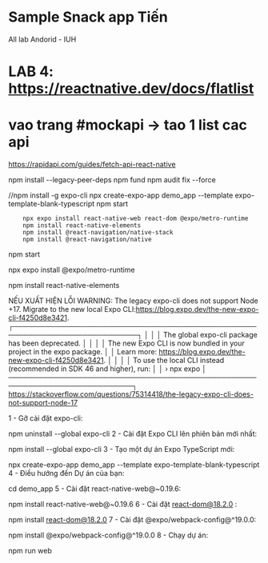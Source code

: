 # Sample Snack app Tiến
All lab Andorid - IUH 


# LAB 4: https://reactnative.dev/docs/flatlist


# vao trang #mockapi ->  tao 1 list cac api

https://rapidapi.com/guides/fetch-api-react-native

  npm install --legacy-peer-deps
  npm fund
  npm audit fix --force

  //npm install -g expo-cli
  npx create-expo-app demo_app --template expo-template-blank-typescript
  npm start
  
		npx expo install react-native-web react-dom @expo/metro-runtime
		npm install react-native-elements
		npm install @react-navigation/native-stack
		npm install @react-navigation/native
  npm start
  
  
  npx expo install @expo/metro-runtime

npm install react-native-elements




  NẾU XUẤT HIỆN LỖI
  WARNING: The legacy expo-cli does not support Node +17. Migrate to the new local Expo CLI:https://blog.expo.dev/the-new-expo-cli-f4250d8e3421.
┌───────────────────────────────────────────────────────────────────────────┐
│                                                                           │
│   The global expo-cli package has been deprecated.                        │
│                                                                           │
│   The new Expo CLI is now bundled in your project in the expo package.    │
│   Learn more: https://blog.expo.dev/the-new-expo-cli-f4250d8e3421.        │
│                                                                           │
│   To use the local CLI instead (recommended in SDK 46 and higher), run:   │
│   › npx expo <command>                                                    │
───────────────────────────────────────────────────────────────────────────┐                                                         
  https://stackoverflow.com/questions/75314418/the-legacy-expo-cli-does-not-support-node-17
  
  
  
  1 - Gỡ cài đặt expo-cli:

npm uninstall --global expo-cli
2 - Cài đặt Expo CLI lên phiên bản mới nhất:

npm install --global expo-cli
3 - Tạo một dự án Expo TypeScript mới:

npx create-expo-app demo_app --template expo-template-blank-typescript
4 - Điều hướng đến Dự án của bạn:

cd demo_app
5 - Cài đặt react-native-web@~0.19.6:

npm install react-native-web@~0.19.6
6 - Cài đặt react-dom@18.2.0 :

npm install react-dom@18.2.0
7 - Cài đặt @expo/webpack-config@^19.0.0:

npm install @expo/webpack-config@^19.0.0
8 - Chạy dự án:

npm run web
  
  
  

